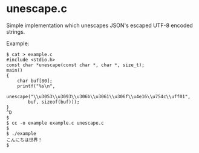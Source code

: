 unescape.c
==========

Simple implementation which unescapes JSON's escaped UTF-8 encoded strings.

Example:

    $ cat > example.c
    #include <stdio.h>
    const char *unescape(const char *, char *, size_t);
    main()
    {
        char buf[80];
        printf("%s\n",
            unescape("\\u3053\\u3093\\u306b\\u3061\\u306f\\u4e16\\u754c\\uff01",
            buf, sizeof(buf)));
    }
    ^D
    $
    $ cc -o example example.c unescape.c
    $
    $ ./example
    こんにちは世界！
    $

